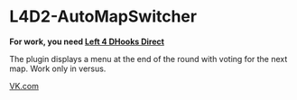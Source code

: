 # L4D2-AutoMapSwitcher

**For work, you need [Left 4 DHooks Direct](https://forums.alliedmods.net/showthread.php?t=321696)**


The plugin displays a menu at the end of the round with voting for the next map.
Work only in versus.

[VK.com](https://vk.com/pa4h1337)
